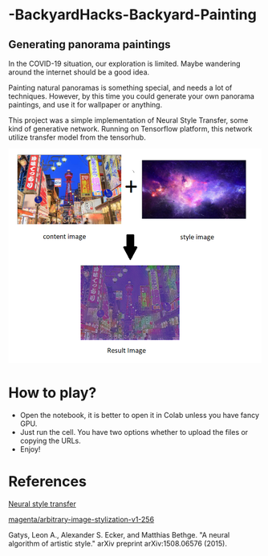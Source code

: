 # -BackyardHacks-Backyard-Painting
## Generating panorama paintings

In the COVID-19 situation, our exploration is limited. Maybe wandering around the internet should be a good idea.

Painting natural panoramas is something special, and needs a lot of techniques. However, by this time you could generate your own panorama paintings, and use it for wallpaper or anything.

This project was a simple implementation of Neural Style Transfer, some kind of generative network. Running on Tensorflow platform, this network utilize transfer model from the tensorhub. 

![res](res.png)

# How to play?

* Open the notebook, it is better to open it in Colab unless you have fancy GPU.
* Just run the cell. You have two options whether to upload the files or copying the URLs. 
* Enjoy!

# References

[Neural style transfer](https://www.tensorflow.org/tutorials/generative/style_transfer)

[magenta/arbitrary-image-stylization-v1-256](https://tfhub.dev/google/lite-model/magenta/arbitrary-image-stylization-v1-256/fp16/prediction/1)

Gatys, Leon A., Alexander S. Ecker, and Matthias Bethge. "A neural algorithm of artistic style." arXiv preprint arXiv:1508.06576 (2015).
